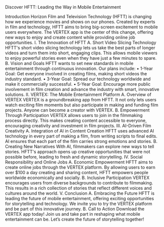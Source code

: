Discover HFTT: Leading the Way in Mobile Entertainment

Introduction
Horizon Film and Television Technology (HFTT) is changing how we experience movies and shows on our phones. Created by experts in film and technology, HFTT aims to bring big-screen excitement to mobile users everywhere. The VERTEX app is the center of this change, offering new ways to enjoy and create content while providing online job opportunities.
I. The Innovation of HFTT
A. Short Video Slicing Technology
HFTT's short video slicing technology lets us take the best parts of longer videos and turn them into short, engaging clips. This allows mobile viewers to enjoy powerful stories even when they have just a few minutes to spare.
B. Vision and Goals
HFTT wants to set new standards in mobile entertainment through continuous innovation. Our plans include:
•	1-Year Goal: Get everyone involved in creating films, making short videos the industry standard.
•	3-Year Goal: Spread our technology worldwide and make it commercially successful.
•	5-Year Goal: Encourage more public involvement in film creation and advance the industry with smart, innovative solutions.
II. VERTEX: The Mobile Entertainment Platform
A. Overview of VERTEX
VERTEX is a groundbreaking app from HFTT. It not only lets users watch exciting film moments but also participate in making and funding film projects. Anyone can become a creator with VERTEX.
B. Empowerment Through Participation
VERTEX allows users to join in the filmmaking process directly. This makes creating content accessible to everyone, encouraging creativity and investment in film projects.
III. AI-Driven Film Creativity
A. Integration of AI in Content Creation
HFTT uses advanced AI technology in every part of making a film, from writing scripts to final edits. AI ensures that each part of the film carries strong emotions and stories.
B. Creating New Narratives
With AI, filmmakers can explore new ways to tell stories. HFTT's approach opens up creative opportunities that were not possible before, leading to fresh and dynamic storytelling.
IV. Social Responsibility and Online Jobs
A. Economic Empowerment
HFTT aims to create online jobs through the VERTEX platform. By allowing users to earn over $100 a day creating and sharing content, HFTT empowers people worldwide economically and socially.
B. Inclusive Participation
VERTEX encourages users from diverse backgrounds to contribute to filmmaking. This results in a rich collection of stories that reflect different voices and cultures around the world.
V. Conclusion
A. Embracing the Future
HFTT is leading the future of mobile entertainment, offering exciting opportunities for storytelling and technology. We invite you to try the VERTEX platform and be part of this innovative journey.
B. Call to Action
Download the VERTEX app today! Join us and take part in reshaping what mobile entertainment can be. Let’s create the future of storytelling together!

